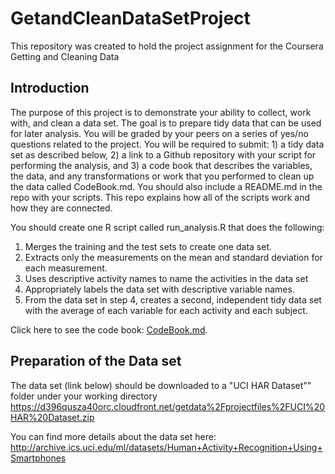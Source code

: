 GetandCleanDataSetProject
=========================

This repository was created to hold the project assignment for the Coursera Getting and Cleaning Data 

## Introduction
The purpose of this project is to demonstrate your ability to collect, work with, and clean a data set. The goal is to prepare tidy data that can be used for later analysis. You will be graded by your peers on a series of yes/no questions related to the project. You will be required to submit: 1) a tidy data set as described below, 2) a link to a Github repository with your script for performing the analysis, and 3) a code book that describes the variables, the data, and any transformations or work that you performed to clean up the data called CodeBook.md. You should also include a README.md in the repo with your scripts. This repo explains how all of the scripts work and how they are connected.  

You should create one R script called run_analysis.R that does the following: 

<ol>
  <li> Merges the training and the test sets to create one data set.</li>
  <li> Extracts only the measurements on the mean and standard deviation for each measurement. </li>
  <li> Uses descriptive activity names to name the activities in the data set </li>
  <li> Appropriately labels the data set with descriptive variable names. </li> 
  <li> From the data set in step 4, creates a second, independent tidy data set with the average of each variable for each activity and each subject. </li>
</ol>


Click here to see the code book: [CodeBook.md][1].

## Preparation of the Data set

The data set (link below) should be downloaded to a "UCI HAR Dataset"" folder under your working directory
https://d396qusza40orc.cloudfront.net/getdata%2Fprojectfiles%2FUCI%20HAR%20Dataset.zip 

You can find more details about the data set here:
http://archive.ics.uci.edu/ml/datasets/Human+Activity+Recognition+Using+Smartphones 



[1]:https://github.com/mauricionoris/GetandCleanDataSetProject/blob/master/CodeBook.md